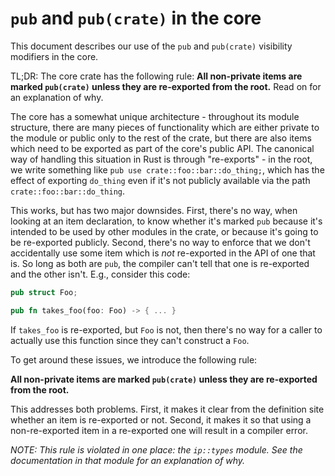 # `pub` and `pub(crate)` in the core

This document describes our use of the `pub` and `pub(crate)` visibility
modifiers in the core.

TL;DR: The core crate has the following rule: **All non-private items are marked
`pub(crate)` unless they are re-exported from the root.** Read on for an
explanation of why.

The core has a somewhat unique architecture - throughout its module structure,
there are many pieces of functionality which are either private to the module or
public only to the rest of the crate, but there are also items which need to be
exported as part of the core's public API. The canonical way of handling this
situation in Rust is through "re-exports" - in the root, we write something like
`pub use crate::foo::bar::do_thing;`, which has the effect of exporting
`do_thing` even if it's not publicly available via the path
`crate::foo::bar::do_thing`.

This works, but has two major downsides. First, there's no way, when looking at
an item declaration, to know whether it's marked `pub` because it's intended to
be used by other modules in the crate, or because it's going to be re-exported
publicly. Second, there's no way to enforce that we don't accidentally use some
item which is *not* re-exported in the API of one that is. So long as both are
`pub`, the compiler can't tell that one is re-exported and the other isn't.
E.g., consider this code:

```rust
pub struct Foo;

pub fn takes_foo(foo: Foo) -> { ... }
```

If `takes_foo` is re-exported, but `Foo` is not, then there's no way for a
caller to actually use this function since they can't construct a `Foo`.

To get around these issues, we introduce the following rule:

**All non-private items are marked `pub(crate)` unless they are re-exported from
the root.**

This addresses both problems. First, it makes it clear from the definition site
whether an item is re-exported or not. Second, it makes it so that using a
non-re-exported item in a re-exported one will result in a compiler error.

*NOTE: This rule is violated in one place: the `ip::types` module. See the
documentation in that module for an explanation of why.*